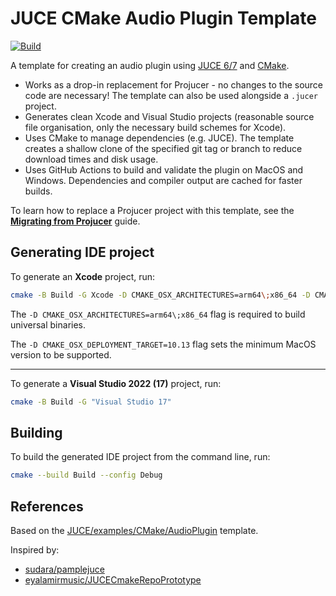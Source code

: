 # JUCE CMake Audio Plugin Template

[![Build](https://img.shields.io/github/workflow/status/anthonyalfimov/JUCE-CMake-Plugin-Template/Validation/main?logo=github)](https://github.com/anthonyalfimov/JUCE-CMake-Plugin-Template/actions)

A template for creating an audio plugin using [JUCE 6/7](https://github.com/juce-framework/JUCE) and [CMake](https://cmake.org).

- Works as a drop-in replacement for Projucer - no changes to the source code are necessary! The template can also be used alongside a `.jucer` project.
- Generates clean Xcode and Visual Studio projects (reasonable source file organisation, only the necessary build schemes for Xcode).
- Uses CMake to manage dependencies (e.g. JUCE). The template creates a shallow clone of the specified git tag or branch to reduce download times and disk usage.
- Uses GitHub Actions to build and validate the plugin on MacOS and Windows. Dependencies and compiler output are cached for faster builds.

To learn how to replace a Projucer project with this template, see the [**Migrating from Projucer**](MIGRATE_FROM_PROJUCER.md) guide.

## Generating IDE project

To generate an **Xcode** project, run:
```sh
cmake -B Build -G Xcode -D CMAKE_OSX_ARCHITECTURES=arm64\;x86_64 -D CMAKE_OSX_DEPLOYMENT_TARGET=10.13
```
The `-D CMAKE_OSX_ARCHITECTURES=arm64\;x86_64` flag is required to build universal binaries.

The `-D CMAKE_OSX_DEPLOYMENT_TARGET=10.13` flag sets the minimum MacOS version to be supported.

---

To generate a **Visual Studio 2022 (17)** project, run:
```sh
cmake -B Build -G "Visual Studio 17"
```

## Building

To build the generated IDE project from the command line, run:
```sh
cmake --build Build --config Debug
```

## References

Based on the [JUCE/examples/CMake/AudioPlugin](https://github.com/juce-framework/JUCE/tree/master/examples/CMake/AudioPlugin) template.

Inspired by:

- [sudara/pamplejuce](https://github.com/sudara/pamplejuce)
- [eyalamirmusic/JUCECmakeRepoPrototype](https://github.com/eyalamirmusic/JUCECmakeRepoPrototype)